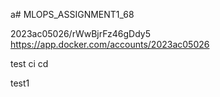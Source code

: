 a# MLOPS_ASSIGNMENT1_68


2023ac05026/rWwBjrFz46gDdy5
https://app.docker.com/accounts/2023ac05026

test ci cd

test1
